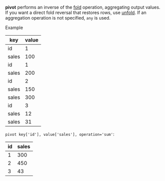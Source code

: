 **pivot** performs an inverse of the [fold](./fold.md) operation, aggregating output values. If you want a direct fold reversal that restores rows, use [unfold](./unfold.md). If an aggregation operation is not specified, `any` is used.

Example

| key   | value |
| ----- | ----- |
| id    | 1     |
| sales | 100   |
| id    | 1     |
| sales | 200   |
| id    | 2     |
| sales | 150   |
| sales | 300   |
| id    | 3     |
| sales | 12    |
| sales | 31    |

`pivot key['id'], value['sales'], operation='sum'`:

| id  | sales |
| --- | ----- |
| 1   | 300   |
| 2   | 450   |
| 3   | 43    |
